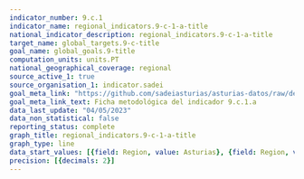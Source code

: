 ```yaml
---
indicator_number: 9.c.1
indicator_name: regional_indicators.9-c-1-a-title
national_indicator_description: regional_indicators.9-c-1-a-title
target_name: global_targets.9-c-title
goal_name: global_goals.9-title
computation_units: units.PT
national_geographical_coverage: regional
source_active_1: true
source_organisation_1: indicator.sadei
goal_meta_link: "https://github.com/sadeiasturias/asturias-datos/raw/develop/descargas/metodologia/9.c.1.a.pdf"
goal_meta_link_text: Ficha metodológica del indicador 9.c.1.a
data_last_update: "04/05/2023"
data_non_statistical: false
reporting_status: complete
graph_title: regional_indicators.9-c-1-a-title
graph_type: line
data_start_values: [{field: Region, value: Asturias}, {field: Region, value: España}]
precision: [{decimals: 2}]
---
```

